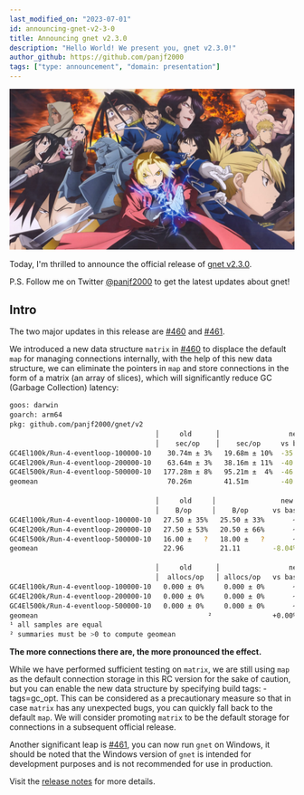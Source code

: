 ```yaml
---
last_modified_on: "2023-07-01"
id: announcing-gnet-v2-3-0
title: Announcing gnet v2.3.0
description: "Hello World! We present you, gnet v2.3.0!"
author_github: https://github.com/panjf2000
tags: ["type: announcement", "domain: presentation"]
---
```


![](/img/gnet-v2-3-0.jpg)

Today, I'm thrilled to announce the official release of [gnet v2.3.0](https://github.com/panjf2000/gnet/releases/tag/v2.3.0).

P.S. Follow me on Twitter [@panjf2000](https://twitter.com/panjf2000) to get the latest updates about gnet!

## Intro

The two major updates in this release are [#460](https://github.com/panjf2000/gnet/pull/460) and [#461](https://github.com/panjf2000/gnet/pull/461).

We introduced a new data structure `matrix` in [#460](https://github.com/panjf2000/gnet/pull/460) to displace the default `map` for managing connections internally, with the help of this new data structure, we can eliminate the pointers in `map` and store connections in the form of a matrix (an array of slices), which will significantly reduce GC (Garbage Collection) latency:

```bash
goos: darwin
goarch: arm64
pkg: github.com/panjf2000/gnet/v2
                                    │     old      │                 new                  │
                                    │    sec/op    │    sec/op     vs base                │
GC4El100k/Run-4-eventloop-100000-10    30.74m ± 3%   19.68m ± 10%  -35.98% (p=0.000 n=10)
GC4El200k/Run-4-eventloop-200000-10    63.64m ± 3%   38.16m ± 11%  -40.04% (p=0.000 n=10)
GC4El500k/Run-4-eventloop-500000-10   177.28m ± 8%   95.21m ±  4%  -46.29% (p=0.000 n=10)
geomean                                70.26m        41.51m        -40.92%

                                    │     old     │                new                 │
                                    │    B/op     │    B/op      vs base               │
GC4El100k/Run-4-eventloop-100000-10   27.50 ± 35%   25.50 ± 33%       ~ (p=0.423 n=10)
GC4El200k/Run-4-eventloop-200000-10   27.50 ± 53%   20.50 ± 66%       ~ (p=0.642 n=10)
GC4El500k/Run-4-eventloop-500000-10   16.00 ±   ?   18.00 ±   ?       ~ (p=0.357 n=10)
geomean                               22.96         21.11        -8.04%

                                    │     old      │                 new                 │
                                    │  allocs/op   │ allocs/op   vs base                 │
GC4El100k/Run-4-eventloop-100000-10   0.000 ± 0%     0.000 ± 0%       ~ (p=1.000 n=10) ¹
GC4El200k/Run-4-eventloop-200000-10   0.000 ± 0%     0.000 ± 0%       ~ (p=1.000 n=10) ¹
GC4El500k/Run-4-eventloop-500000-10   0.000 ± 0%     0.000 ± 0%       ~ (p=1.000 n=10) ¹
geomean                                          ²               +0.00%                ²
¹ all samples are equal
² summaries must be >0 to compute geomean
```

**The more connections there are, the more pronounced the effect.**

While we have performed sufficient testing on `matrix`, we are still using `map` as the default connection storage in this RC version for the sake of caution, but you can enable the new data structure by specifying build tags: -tags=gc_opt. This can be considered as a precautionary measure so that in case `matrix` has any unexpected bugs, you can quickly fall back to the default `map`. We will consider promoting `matrix` to be the default storage for connections in a subsequent official release.

Another significant leap is [#461](https://github.com/panjf2000/gnet/pull/461), you can now run `gnet` on Windows, it should be noted that the Windows version of `gnet` is intended for development purposes and is not recommended for use in production.

Visit the [release notes](https://github.com/panjf2000/gnet/releases/tag/v2.3.0) for more details.